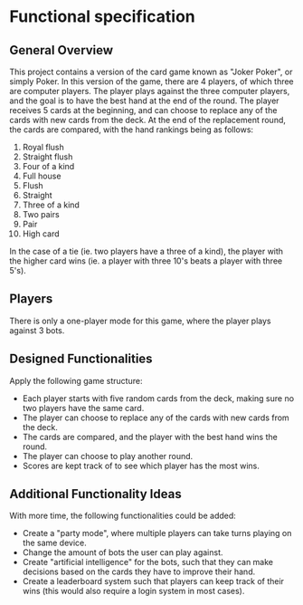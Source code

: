 # Functional specification
## General Overview
This project contains a version of the card game known as "Joker Poker", or simply Poker. In this version of the game, there are 4 players, of which three are computer players. The player plays against the three computer players, and the goal is to have the best hand at the end of the round. The player receives 5 cards at the beginning, and can choose to replace any of the cards with new cards from the deck. At the end of the replacement round, the cards are compared, with the hand rankings being as follows:
1. Royal flush
2. Straight flush
3. Four of a kind
4. Full house
5. Flush
6. Straight
7. Three of a kind
8. Two pairs
9. Pair
10. High card

In the case of a tie (ie. two players have a three of a kind), the player with the higher card wins (ie. a player with three 10's beats a player with three 5's).

## Players
There is only a one-player mode for this game, where the player plays against 3 bots.

## Designed Functionalities
Apply the following game structure:
* Each player starts with five random cards from the deck, making sure no two players have the same card.
* The player can choose to replace any of the cards with new cards from the deck.
* The cards are compared, and the player with the best hand wins the round.
* The player can choose to play another round.
* Scores are kept track of to see which player has the most wins.

## Additional Functionality Ideas
With more time, the following functionalities could be added:
* Create a "party mode", where multiple players can take turns playing on the same device.
* Change the amount of bots the user can play against.
* Create "artificial intelligence" for the bots, such that they can make decisions based on the cards they have to improve their hand.
* Create a leaderboard system such that players can keep track of their wins (this would also require a login system in most cases). 
